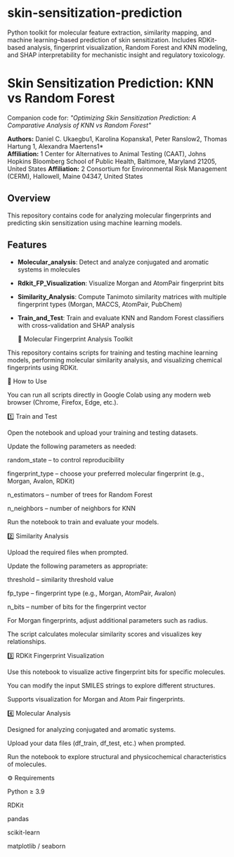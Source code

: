# skin-sensitization-prediction
Python toolkit for molecular feature extraction, similarity mapping, and machine learning–based prediction of skin sensitization. Includes RDKit-based analysis, fingerprint visualization, Random Forest and KNN modeling, and SHAP interpretability for mechanistic insight and regulatory toxicology.
# Skin Sensitization Prediction: KNN vs Random Forest

Companion code for: *"Optimizing Skin Sensitization Prediction: A Comparative Analysis of KNN vs Random Forest"*

**Authors:** Daniel C. Ukaegbu1, Karolina Kopanska1, Peter Ranslow2, Thomas Hartung 1, Alexandra Maertens1*   
**Affiliation:** 1 Center for Alternatives to Animal Testing (CAAT), Johns Hopkins Bloomberg School of Public Health, Baltimore, Maryland 21205, United States
**Affiliation:** 2 Consortium for Environmental Risk Management (CERM), Hallowell, Maine 04347, United States

## Overview

This repository contains code for analyzing molecular fingerprints and predicting skin sensitization using machine learning models.

## Features

- **Molecular_analysis**: Detect and analyze conjugated and aromatic systems in molecules
- **Rdkit_FP_Visualization**: Visualize Morgan and AtomPair fingerprint bits
- **Similarity_Analysis**: Compute Tanimoto similarity matrices with multiple fingerprint types (Morgan, MACCS, AtomPair, PubChem)
- **Train_and_Test**: Train and evaluate KNN and Random Forest classifiers with cross-validation and SHAP analysis

  🧪 Molecular Fingerprint Analysis Toolkit

This repository contains scripts for training and testing machine learning models, performing molecular similarity analysis, and visualizing chemical fingerprints using RDKit.

🚀 How to Use

You can run all scripts directly in Google Colab using any modern web browser (Chrome, Firefox, Edge, etc.).

1️⃣ Train and Test

Open the notebook and upload your training and testing datasets.

Update the following parameters as needed:

random_state – to control reproducibility

fingerprint_type – choose your preferred molecular fingerprint (e.g., Morgan, Avalon, RDKit)

n_estimators – number of trees for Random Forest

n_neighbors – number of neighbors for KNN

Run the notebook to train and evaluate your models.

2️⃣ Similarity Analysis

Upload the required files when prompted.

Update the following parameters as appropriate:

threshold – similarity threshold value

fp_type – fingerprint type (e.g., Morgan, AtomPair, Avalon)

n_bits – number of bits for the fingerprint vector

For Morgan fingerprints, adjust additional parameters such as radius.

The script calculates molecular similarity scores and visualizes key relationships.

3️⃣ RDKit Fingerprint Visualization

Use this notebook to visualize active fingerprint bits for specific molecules.

You can modify the input SMILES strings to explore different structures.

Supports visualization for Morgan and Atom Pair fingerprints.

4️⃣ Molecular Analysis

Designed for analyzing conjugated and aromatic systems.

Upload your data files (df_train, df_test, etc.) when prompted.

Run the notebook to explore structural and physicochemical characteristics of molecules.

⚙️ Requirements

Python ≥ 3.9

RDKit

pandas

scikit-learn

matplotlib / seaborn
